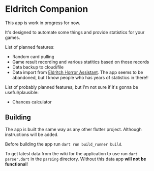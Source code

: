 # Eldritch Companion

This app is work in progress for now.

It's designed to automate some things and provide statistics for your games.

List of planned features:
- Random card pulling
- Game result recording and various statitics based on those records
- Data backup to cloud/file
- Data import from [Eldritch Horror Assistant](https://play.google.com/store/apps/details?id=ru.mgusev.eldritchhorror).
The app seems to be abandoned, but I know people who has years of statistics in there!!

List of probably planned features, but I'm not sure if it's gonna be useful/plausible:
- Chances calculator

## Building

The app is built the same way as any other flutter project.
Although instructions will be added.

Before building the app run `dart run build_runner build`.

To get latest data from the wiki for the application to use
run `dart parser.dart` in the `parsing` directory.
Without this data app **will not be functional**!
